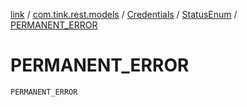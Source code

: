 [link](../../../index.md) / [com.tink.rest.models](../../index.md) / [Credentials](../index.md) / [StatusEnum](index.md) / [PERMANENT_ERROR](./-p-e-r-m-a-n-e-n-t_-e-r-r-o-r.md)

# PERMANENT_ERROR

`PERMANENT_ERROR`